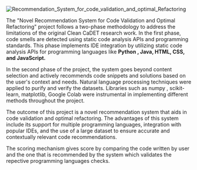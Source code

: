 ![Recommendation_System_for_code_validation_and_optimal_Refactoring](https://github.com/pavulurihemachowdary/Cleancode/assets/104762214/72081329-f5f7-4348-99d4-bd64a923fdc5)

The "Novel Recommendation System for Code Validation and Optimal Refactoring" project follows a two-phase methodology to address the limitations of the original Clean CaDET research work.
In the first phase, code smells are detected using static code analysis APIs and programming standards.
This phase implements IDE integration by utilizing static code analysis APIs for programming languages like <b>Python , Java, HTML, CSS, and JavaScript.</b> 

In the second phase of the project, the system goes   beyond content selection and actively recommends code snippets and solutions based on the user's context and needs.
Natural language processing techniques were applied to purify and verify the datasets. Libraries such as numpy , scikit-learn, matplotlib, Google Colab 
were instrumental in implementing different methods throughout the project.

The outcome of this project is a novel recommendation system that aids in code validation and optimal refactoring. 
The advantages of this system include its support for multiple programming languages, integration with popular IDEs, and the use of a large dataset to ensure accurate 
and contextually relevant code recommendations. 

The scoring mechanism gives score by comparing the code written by user and the one that is recommended by the system which validates the repective programming languages checks.

